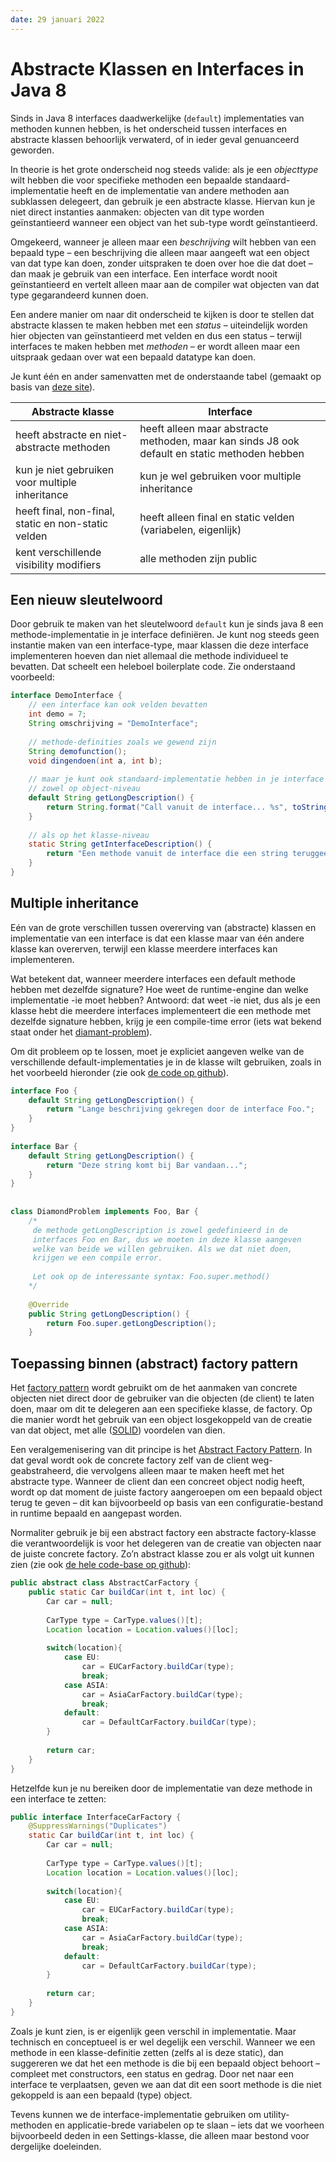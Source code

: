 ```yaml
---
date: 29 januari 2022
---
```


# Abstracte Klassen en Interfaces in Java 8

Sinds in Java 8 interfaces daadwerkelijke (`default`) implementaties van methoden kunnen hebben, is het onderscheid tussen interfaces en abstracte klassen behoorlijk verwaterd, of in ieder geval genuanceerd geworden.

In theorie is het grote onderscheid nog steeds valide: als je een *objecttype* wilt hebben die voor specifieke methoden een bepaalde standaard-implementatie heeft en de implementatie van andere methoden aan subklassen delegeert, dan gebruik je een abstracte klasse. Hiervan kun je niet direct instanties aanmaken: objecten van dit type worden geïnstantieerd wanneer een object van het sub-type wordt geïnstantieerd.

Omgekeerd, wanneer je alleen maar een *beschrijving* wilt hebben van een bepaald type – een beschrijving die alleen maar aangeeft wat een object van dat type kan doen, zonder uitspraken te doen over hoe die dat doet – dan maak je gebruik van een interface. Een interface wordt nooit geïnstantieerd en vertelt alleen maar aan de compiler wat objecten van dat type gegarandeerd kunnen doen.

Een andere manier om naar dit onderscheid te kijken is door te stellen dat abstracte klassen te maken hebben met een *status* – uiteindelijk worden hier objecten van geïnstantieerd met velden en dus een status – terwijl interfaces te maken hebben met *methoden* – er wordt alleen maar een uitspraak gedaan over wat een bepaald datatype kan doen.

Je kunt één en ander samenvatten met de onderstaande tabel (gemaakt op basis van [deze site](https://www.javatpoint.com/difference-between-abstract-class-and-interface)).

Abstracte klasse | Interface
----|----
heeft abstracte en niet-abstracte methoden | heeft alleen maar abstracte methoden, maar kan sinds J8 ook default en static methoden hebben
kun je niet gebruiken voor multiple inheritance | kun je wel gebruiken voor multiple inheritance
heeft final, non-final, static en non-static velden | heeft alleen final en static velden (variabelen, eigenlijk)
kent verschillende visibility modifiers | alle methoden zijn public

## Een nieuw sleutelwoord

Door gebruik te maken van het sleutelwoord `default` kun je sinds java 8 een methode-implementatie in je interface definiëren. Je kunt nog steeds geen instantie maken van een interface-type, maar klassen die deze interface implementeren hoeven dan niet allemaal die methode individueel te bevatten. Dat scheelt een heleboel boilerplate code. Zie onderstaand voorbeeld:

```Java
interface DemoInterface {
    // een interface kan ook velden bevatten
    int demo = 7;
    String omschrijving = "DemoInterface";
 
    // methode-definities zoals we gewend zijn
    String demofunction();
    void dingendoen(int a, int b);
 
    // maar je kunt ook standaard-implementatie hebben in je interface
    // zowel op object-niveau
    default String getLongDescription() {
        return String.format("Call vanuit de interface... %s", toString());
    }
 
    // als op het klasse-niveau
    static String getInterfaceDescription() {
        return "Een methode vanuit de interface die een string teruggeeft...";
    }
}
```

## Multiple inheritance

Eén van de grote verschillen tussen overerving van (abstracte) klassen en implementatie van een interface is dat een klasse maar van één andere klasse kan overerven, terwijl een klasse meerdere interfaces kan implementeren.

Wat betekent dat, wanneer meerdere interfaces een default methode hebben met dezelfde signature? Hoe weet de runtime-engine dan welke implementatie -ie moet hebben? Antwoord: dat weet -ie niet, dus als je een klasse hebt die meerdere interfaces implementeert die een methode met dezelfde signature hebben, krijg je een compile-time error (iets wat bekend staat onder het [diamant-problem](https://en.wikipedia.org/wiki/Multiple_inheritance#The_diamond_problem)).

Om dit probleem op te lossen, moet je expliciet aangeven welke van de verschillende default-implementaties je in de klasse wilt gebruiken, zoals in het voorbeeld hieronder (zie ook [de code op github](https://github.com/bart314/OOP3/tree/master/week2/interfaces)).

```Java
interface Foo {
    default String getLongDescription() {
        return "Lange beschrijving gekregen door de interface Foo.";
    }
}
 
interface Bar {
    default String getLongDescription() {
        return "Deze string komt bij Bar vandaan...";
    }
}
 
 
class DiamondProblem implements Foo, Bar {
    /*
     de methode getLongDescription is zowel gedefinieerd in de
     interfaces Foo en Bar, dus we moeten in deze klasse aangeven
     welke van beide we willen gebruiken. Als we dat niet doen,
     krijgen we een compile error.
 
     Let ook op de interessante syntax: Foo.super.method()
    */
 
    @Override
    public String getLongDescription() {
        return Foo.super.getLongDescription();
    }
```

## Toepassing binnen (abstract) factory pattern

Het [factory pattern](https://en.wikipedia.org/wiki/Factory_method_pattern) wordt gebruikt om de het aanmaken van concrete objecten niet direct door de gebruiker van die objecten (de client) te laten doen, maar om dit te delegeren aan een specifieke klasse, de factory. Op die manier wordt het gebruik van een object losgekoppeld van de creatie van dat object, met alle ([SOLID](https://en.wikipedia.org/wiki/SOLID)) voordelen van dien.

Een veralgemenisering van dit principe is het [Abstract Factory Pattern](https://en.wikipedia.org/wiki/Abstract_factory_pattern#Java_example). In dat geval wordt ook de concrete factory zelf van de client weg-geabstraheerd, die vervolgens alleen maar te maken heeft met het abstracte type. Wanneer de client dan een concreet object nodig heeft, wordt op dat moment de juiste factory aangeroepen om een bepaald object terug te geven – dit kan bijvoorbeeld op basis van een configuratie-bestand in runtime bepaald en aangepast worden.

Normaliter gebruik je bij een abstract factory een abstracte factory-klasse die verantwoordelijk is voor het delegeren van de creatie van objecten naar de juiste concrete factory. Zo’n abstract klasse zou er als volgt uit kunnen zien (zie ook [de hele code-base op github](https://github.com/bart314/OOP3/tree/master/week2/carfactory)):

```java
public abstract class AbstractCarFactory {
    public static Car buildCar(int t, int loc) {
        Car car = null;
 
        CarType type = CarType.values()[t];
        Location location = Location.values()[loc];
 
        switch(location){
            case EU:
                car = EUCarFactory.buildCar(type);
                break;
            case ASIA:
                car = AsiaCarFactory.buildCar(type);
                break;
            default:
                car = DefaultCarFactory.buildCar(type);
        }
 
        return car;
    }
}
```

Hetzelfde kun je nu bereiken door de implementatie van deze methode in een interface te zetten:

```Java
public interface InterfaceCarFactory {
    @SuppressWarnings("Duplicates")
    static Car buildCar(int t, int loc) {
        Car car = null;
 
        CarType type = CarType.values()[t];
        Location location = Location.values()[loc];
 
        switch(location){
            case EU:
                car = EUCarFactory.buildCar(type);
                break;
            case ASIA:
                car = AsiaCarFactory.buildCar(type);
                break;
            default:
                car = DefaultCarFactory.buildCar(type);
        }
 
        return car;
    }
}
```

Zoals je kunt zien, is er eigenlijk geen verschil in implementatie. Maar technisch en conceptueel is er wel degelijk een verschil. Wanneer we een methode in een klasse-definitie zetten (zelfs al is deze static), dan suggereren we dat het een methode is die bij een bepaald object behoort – compleet met constructors, een status en gedrag. Door net naar een interface te verplaatsen, geven we aan dat dit een soort methode is die niet gekoppeld is aan een bepaald (type) object.

Tevens kunnen we de interface-implementatie gebruiken om utility-methoden en applicatie-brede variabelen op te slaan – iets dat we voorheen bijvoorbeeld deden in een Settings-klasse, die alleen maar bestond voor dergelijke doeleinden.